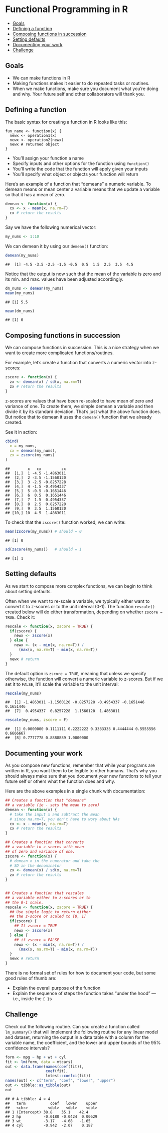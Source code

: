 Functional Programming in R
================

-   [Goals](#goals)
-   [Defining a function](#defining-a-function)
-   [Composing functions in
    succession](#composing-functions-in-succession)
-   [Setting defaults](#setting-defaults)
-   [Documenting your work](#documenting-your-work)
-   [Challenge](#challenge)

## Goals

-   We can make functions in R
-   Making functions makes it easier to do repeated tasks or routines.
-   When we make functions, make sure you document what you’re doing and
    why. Your future self and other collaborators will thank you.

## Defining a function

The basic syntax for creating a function in R looks like this:

    fun_name <- function(x) {
      newx <- operation1(x)
      newx <- operation2(newx)
      newx # returned object
    }

-   You’ll assign your function a name
-   Specify inputs and other options for the function using `function()`
-   You’ll write the code that the function will apply given your inputs
-   You’ll specify what object or objects your function will return

Here’s an example of a function that “demeans” a numeric variable. To
demean means or mean center a variable means that we update a variable
so that it has a mean of zero.

``` r
demean <- function(x) {
  cx <- x - mean(x, na.rm=T)
  cx # return the results
}
```

Say we have the following numerical vector:

``` r
my_nums <- 1:10
```

We can demean it by using our `demean()` function:

``` r
demean(my_nums)
```

    ##  [1] -4.5 -3.5 -2.5 -1.5 -0.5  0.5  1.5  2.5  3.5  4.5

Notice that the output is now such that the mean of the variable is zero
and its min. and max. values have been adjusted accordingly.

``` r
dm_nums <- demean(my_nums)
mean(my_nums)
```

    ## [1] 5.5

``` r
mean(dm_nums)
```

    ## [1] 0

## Composing functions in succession

We can compose functions in succession. This is a nice strategy when we
want to create more complicated functions/routines.

For example, let’s create a function that converts a numeric vector into
z-scores:

``` r
zscore <- function(x) {
  zx <- demean(x) / sd(x, na.rm=T)
  zx # return the results
}
```

z-scores are values that have been re-scaled to have mean of zero and
variance of one. To create them, we simple demean a variable and then
divide it by its standard deviation. That’s just what the above function
does. But notice that to demean it uses the `demean()` function that we
already created.

See it in action:

``` r
cbind(
  x = my_nums,
  cx = demean(my_nums),
  zx = zscore(my_nums)
)
```

    ##        x   cx         zx
    ##  [1,]  1 -4.5 -1.4863011
    ##  [2,]  2 -3.5 -1.1560120
    ##  [3,]  3 -2.5 -0.8257228
    ##  [4,]  4 -1.5 -0.4954337
    ##  [5,]  5 -0.5 -0.1651446
    ##  [6,]  6  0.5  0.1651446
    ##  [7,]  7  1.5  0.4954337
    ##  [8,]  8  2.5  0.8257228
    ##  [9,]  9  3.5  1.1560120
    ## [10,] 10  4.5  1.4863011

To check that the `zscore()` function worked, we can write:

``` r
mean(zscore(my_nums)) # should = 0
```

    ## [1] 0

``` r
sd(zscore(my_nums))   # should = 1
```

    ## [1] 1

## Setting defaults

As we start to compose more complex functions, we can begin to think
about setting defaults.

Often when we want to re-scale a variable, we typically either want to
convert it to z-scores or to the unit interval (0-1). The function
`rescale()` created below will do either transformation, depending on
whether `zscore = TRUE`. Check it:

``` r
rescale <- function(x, zscore = TRUE) {
  if(zscore) {
    newx <- zscore(x)
  } else {
    newx <- (x - min(x, na.rm=T)) /
      (max(x, na.rm=T) - min(x, na.rm=T))
  }
  newx # return
}
```

The default option is `zscore = TRUE`, meaning that unless we specify
otherwise, the function will convert a numeric variable to z-scores. But
if we set it to `FALSE`, it’ll scale the variable to the unit interval:

``` r
rescale(my_nums)
```

    ##  [1] -1.4863011 -1.1560120 -0.8257228 -0.4954337 -0.1651446  0.1651446
    ##  [7]  0.4954337  0.8257228  1.1560120  1.4863011

``` r
rescale(my_nums, zscore = F)
```

    ##  [1] 0.0000000 0.1111111 0.2222222 0.3333333 0.4444444 0.5555556 0.6666667
    ##  [8] 0.7777778 0.8888889 1.0000000

## Documenting your work

As you compose new functions, remember that while your programs are
written in R, you want them to be legible to other humans. That’s why
you should always make sure that you document your new functions to tell
your future self or others what the function does and why.

Here are the above examples in a single chunk with documentation:

``` r
## Creates a function that "demeans"
## a variable (ie - sets the mean to zero)
demean <- function(x) {
  # take the input x and subtract the mean
  # since na.rm=T, you don't have to wory about NAs
  cx <- x - mean(x, na.rm=T)
  cx # return the results
}

## Creates a function that converts
## a variable to z-scores with mean
## of zero and variance of one.
zscore <- function(x) {
  # demean x in the numerator and take the
  # SD in the denominator
  zx <- demean(x) / sd(x, na.rm=T)
  zx # return the results
}


## Creates a function that rescales
## a variable either to z-scores or to
## the 0-1 scale.
rescale <- function(x, zscore = TRUE) {
  ## Use simple logic to return either
  ## the z-score or scaled to [0, 1]
  if(zscore) { 
    ## If zscore = TRUE
    newx <- zscore(x)
  } else {
    ## if zscore = FALSE
    newx <- (x - min(x, na.rm=T)) /
      (max(x, na.rm=T) - min(x, na.rm=T))
  }
  newx # return
}
```

There is no formal set of rules for how to document your code, but some
good rules of thumb are:

-   Explain the overall purpose of the function
-   Explain the sequence of steps the function takes “under the hood” —
    i.e., inside the `{ }`s

## Challenge

Check out the following routine. Can you create a function called
`lm_summary()` that will implement the following routine for any linear
model and dataset, returning the output in a data table with a column
for the variable name, the coefficient, and the lower and upper bounds
of the 95% confidence intervals?

``` r
form <- mpg ~ hp + wt + cyl
fit <- lm(form, data = mtcars)
out <- data.frame(names(coef(fit)),
                  coef(fit),
                  lmtest::coefci(fit))
names(out) <- c("term", "coef", "lower", "upper")
out <- tibble::as_tibble(out)
out
```

    ## # A tibble: 4 × 4
    ##   term           coef   lower    upper
    ##   <chr>         <dbl>   <dbl>    <dbl>
    ## 1 (Intercept) 38.8    35.1    42.4    
    ## 2 hp          -0.0180 -0.0424  0.00629
    ## 3 wt          -3.17   -4.68   -1.65   
    ## 4 cyl         -0.942  -2.07    0.187
